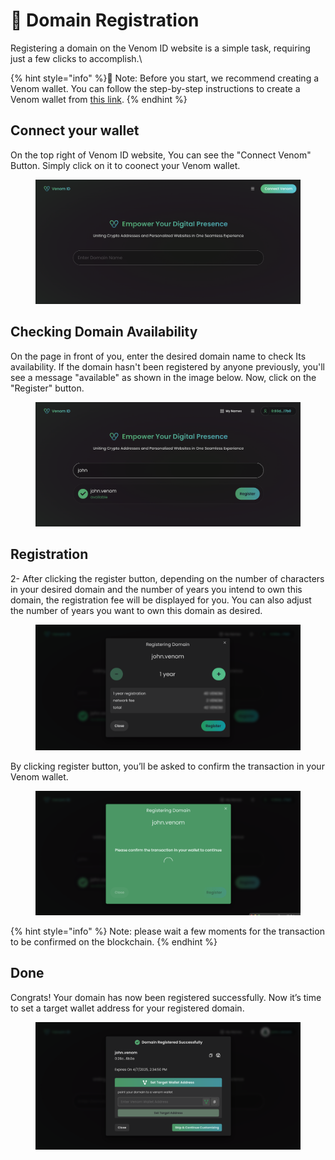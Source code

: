 # 📝 Domain Registration

Registering a domain on the Venom ID website is a simple task, requiring just a few clicks to accomplish.\


{% hint style="info" %}
ٔNote: Before you start, we recommend creating a Venom wallet. You can follow the step-by-step instructions to create a Venom wallet from [this link](https://docs.venomid.network/guides/setting-up-a-wallet).
{% endhint %}



## Connect your wallet

On the top right of Venom ID website, You can see the "Connect Venom" Button. Simply click on it to coonect your Venom wallet.

<figure><img src="../.gitbook/assets/Venom ID Wallet Connect.png" alt=""><figcaption></figcaption></figure>

## Checking Domain Availability

On the page in front of you, enter the desired domain name to check Its availability. If the domain hasn't been registered by anyone previously, you'll see a message "available" as shown in the image below. Now, click on the "Register" button.&#x20;

<figure><img src="../.gitbook/assets/Screenshot 1403-01-15 at 01.00.57.png" alt="Venom ID Domain"><figcaption></figcaption></figure>

## Registration

2- After clicking the register button, depending on the number of characters in your desired domain and the number of years you intend to own this domain, the registration fee will be displayed for you. You can also adjust the number of years you want to own this domain as desired.

<figure><img src="../.gitbook/assets/Venom ID Domain Fee.png" alt=""><figcaption></figcaption></figure>

By clicking register button, you’ll be asked to confirm the transaction in your Venom wallet.

<figure><img src="../.gitbook/assets/Venom ID transaction confirm.png" alt=""><figcaption></figcaption></figure>

{% hint style="info" %}
Note: please wait a few moments for the transaction to be confirmed on the blockchain.
{% endhint %}

## Done

Congrats! Your domain has now been registered successfully. Now it’s time to set a target wallet address for your registered domain.

<figure><img src="../.gitbook/assets/Venom ID domain register successfully.png" alt=""><figcaption></figcaption></figure>
